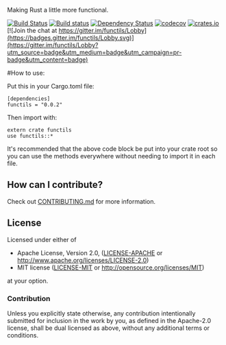 Making Rust a little more functional.

[![Build Status](https://travis-ci.org/mgattozzi/functils.svg?branch=master)](https://travis-ci.org/mgattozzi/functils)
[![Build status](https://ci.appveyor.com/api/projects/status/509bk5q1juahy7gc?svg=true)](https://ci.appveyor.com/project/mgattozzi/functils)
[![Dependency Status](https://dependencyci.com/github/mgattozzi/functils/badge)](https://dependencyci.com/github/mgattozzi/functils)
[![codecov](https://codecov.io/gh/mgattozzi/functils/branch/master/graph/badge.svg)](https://codecov.io/gh/mgattozzi/functils)
[![crates.io](https://img.shields.io/crates/v/functils.svg)](https://crates.io/crates/functils)
[![Join the chat at https://gitter.im/functils/Lobby](https://badges.gitter.im/functils/Lobby.svg)](https://gitter.im/functils/Lobby?utm_source=badge&utm_medium=badge&utm_campaign=pr-badge&utm_content=badge)

#How to use:

Put this in your Cargo.toml file:

```
[dependencies]
functils = "0.0.2"
```

Then import with:

```
extern crate functils
use functils::*
```

It's recommended that the above code block be put into your crate root
so you can use the methods everywhere without needing to import it in
each file.

## How can I contribute?
Check out
[CONTRIBUTING.md](https://github.com/mgattozzi/functils/blob/master/CONTRIBUTING.md) for more information.


## License

Licensed under either of

 * Apache License, Version 2.0, ([LICENSE-APACHE](LICENSE-APACHE) or http://www.apache.org/licenses/LICENSE-2.0)
 * MIT license ([LICENSE-MIT](LICENSE-MIT) or http://opensource.org/licenses/MIT)

at your option.

### Contribution

Unless you explicitly state otherwise, any contribution intentionally submitted
for inclusion in the work by you, as defined in the Apache-2.0 license, shall be dual licensed as above, without any
additional terms or conditions.
